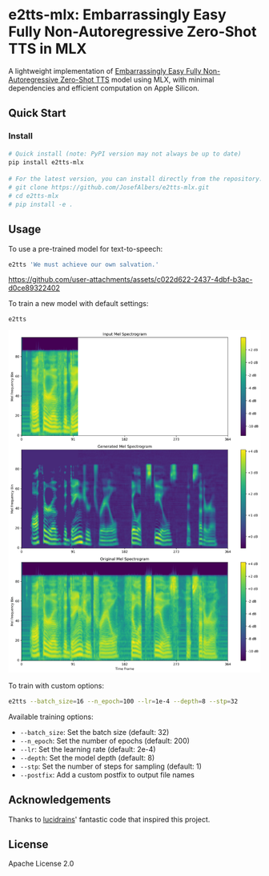 # e2tts-mlx: Embarrassingly Easy Fully Non-Autoregressive Zero-Shot TTS in MLX

A lightweight implementation of [Embarrassingly Easy Fully Non-Autoregressive Zero-Shot TTS](https://arxiv.org/abs/2406.18009) model using MLX, with minimal dependencies and efficient computation on Apple Silicon.

## Quick Start

### Install

```zsh
# Quick install (note: PyPI version may not always be up to date)
pip install e2tts-mlx

# For the latest version, you can install directly from the repository:
# git clone https://github.com/JosefAlbers/e2tts-mlx.git
# cd e2tts-mlx
# pip install -e .
```

## Usage

To use a pre-trained model for text-to-speech:

```zsh
e2tts 'We must achieve our own salvation.'
```

https://github.com/user-attachments/assets/c022d622-2437-4dbf-b3ac-d0ce89322402

To train a new model with default settings:

```zsh
e2tts
```

![e2tts](https://raw.githubusercontent.com/JosefAlbers/e2tts-mlx/main/assets/e2tts.png)

To train with custom options:

```zsh
e2tts --batch_size=16 --n_epoch=100 --lr=1e-4 --depth=8 --stp=32
```

Available training options:
- `--batch_size`: Set the batch size (default: 32)
- `--n_epoch`: Set the number of epochs (default: 200)
- `--lr`: Set the learning rate (default: 2e-4)
- `--depth`: Set the model depth (default: 8)
- `--stp`: Set the number of steps for sampling (default: 1)
- `--postfix`: Add a custom postfix to output file names

## Acknowledgements

Thanks to [lucidrains](https://github.com/lucidrains/e2-tts-pytorch)' fantastic code that inspired this project.

## License

Apache License 2.0